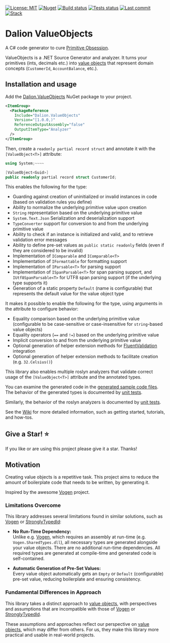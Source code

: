 [![License: MIT](https://img.shields.io/badge/License-MIT-yellow.svg)](https://opensource.org/licenses/MIT)
[![Nuget](https://img.shields.io/nuget/v/Dalion.ValueObjects)](https://www.nuget.org/packages/Dalion.ValueObjects/)
[![Build status](https://ci.appveyor.com/api/projects/status/nrvheog39e1xy4ge?svg=true)](https://ci.appveyor.com/project/DavidLievrouw/valueobjects)
[![Tests status](https://img.shields.io/appveyor/tests/DavidLievrouw/valueobjects?compact_message)](https://ci.appveyor.com/project/DavidLievrouw/valueobjects)
[![Last commit](https://img.shields.io/github/last-commit/DavidLievrouw/ValueObjects)](https://github.com/DavidLievrouw/ValueObjects)
[![Stack](https://img.shields.io/badge/.NET-512BD4?style=flat&logo=.net&logoColor=white)](https://dotnet.microsoft.com)

# Dalion ValueObjects

A C# code generator to cure [Primitive Obsession](https://refactoring.guru/smells/primitive-obsession).

ValueObjects is a .NET Source Generator and analyzer. It turns your primitives (ints, decimals etc.) into [value objects](https://en.wikipedia.org/wiki/Value_object) that represent domain concepts (`CustomerId`, `AccountBalance`, etc.).

## Installation and usage

Add the [Dalion.ValueObjects](https://www.nuget.org/packages/Dalion.ValueObjects/) NuGet package to your project.

```xml
<ItemGroup>
  <PackageReference
    Include="Dalion.ValueObjects"
    Version="[1.0.0,)"
    ReferenceOutputAssembly="false"
    OutputItemType="Analyzer"
  />
</ItemGroup>
```

Then, create a `readonly partial record struct` and annotate it with the `[ValueObject<T>]` attribute:

```csharp
using System;~~~~

[ValueObject<Guid>]
public readonly partial record struct CustomerId;
```

This enables the following for the type:

- Guarding against creation of uninitialized or invalid instances in code (based on validation rules you define)
- Ability to normalize the underlying primitive value upon creation
- `String` representation based on the underlying primitive value
- `System.Text.Json` Serialization and deserialization support
- `TypeConverter` support for conversion to and from the underlying primitive value
- Ability to check if an instance is initialized and valid, and to retrieve validation error messages
- Ability to define pre-set values as `public static readonly` fields (even if they are considered to be invalid)
- Implementation of `IComparable` and `IComparable<T>`
- Implementation of `IFormattable` for formatting support
- Implementation of `IParsable<T>` for parsing support
- Implementation of `ISpanParsable<T>` for span parsing support, and `IUtf8SpanParsable<T>` for UTF8 span parsing support (if the underlying type supports it)
- Generation of a static property `Default` (name is configurable) that represents the default value for the value object type

It makes it possible to enable the following for the type, using arguments in the attribute to configure behavior:

- Equality comparison based on the underlying primitive value (configurable to be case-sensitive or case-insensitive for `string`-based value objects)
- Equality operators (`==` and `!=`) based on the underlying primitive value
- Implicit conversion to and from the underlying primitive value
- Optional generation of helper extension methods for [FluentValidation](https://docs.fluentvalidation.net) integration
- Optional generation of helper extension methods to facilitate creation (e.g. `32.Celsius()`)

This library also enables multiple roslyn analyzers that validate correct usage of the `[ValueObject<T>]` attribute and the annotated types.

You can examine the generated code in the [generated sample code files](/DavidLievrouw/ValueObjects/tree/main/src/Dalion.ValueObjects.Samples/Generated/Dalion.ValueObjects/Dalion.ValueObjects.Generation.ValueObjectGenerator). The behavior of the generated types is documented by [unit tests](https://github.com/DavidLievrouw/ValueObjects/tree/main/src/Dalion.ValueObjects.Tests/Samples).

Similarly, the behavior of the roslyn analyzers is documented by [unit tests](https://github.com/DavidLievrouw/ValueObjects/tree/main/src/Dalion.ValueObjects.Rules.Tests).

See the [Wiki](https://github.com/DavidLievrouw/ValueObjects/wiki) for more detailed information, such as getting started, tutorials, and how-tos.

## Give a Star! :star:
If you like or are using this project please give it a star. Thanks!

## Motivation

Creating value objects is a repetitive task. This project aims to reduce the amount of boilerplate code that needs to be written, by generating it.

Inspired by the awesome [Vogen](https://github.com/SteveDunn/Vogen) project.

### Limitations Overcome

This library addresses several limitations found in similar solutions, such as [Vogen](https://github.com/SteveDunn/Vogen) or [StronglyTypedId](https://github.com/andrewlock/StronglyTypedId):

- **No Run-Time Dependency:**  
  Unlike e.g. [Vogen](https://github.com/SteveDunn/Vogen), which requires an assembly at run-time (e.g. `Vogen.SharedTypes.dll`), all necessary types are generated alongside your value objects\. There are no additional run-time dependencies\. All required types are generated at compile-time and generated code is self-contained\.

- **Automatic Generation of Pre-Set Values:**  
  Every value object automatically gets an `Empty` or `Default` (configurable) pre-set value, reducing boilerplate and ensuring consistency\.

### Fundamental Differences in Approach

This library takes a distinct approach to [value objects](https://en.wikipedia.org/wiki/Value_object), with perspectives and assumptions that are incompatible with those of [Vogen](https://github.com/SteveDunn/Vogen) or [StronglyTypedId](https://github.com/andrewlock/StronglyTypedId).

These assumptions and approaches reflect our perspective on [value objects](https://en.wikipedia.org/wiki/Value_object), which may differ from others. For us, they make this library more practical and usable in real-world projects.
